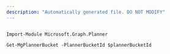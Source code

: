 ```yaml
---
description: "Automatically generated file. DO NOT MODIFY"
---
```


```powershellv1

Import-Module Microsoft.Graph.Planner

Get-MgPlannerBucket -PlannerBucketId $plannerBucketId

```